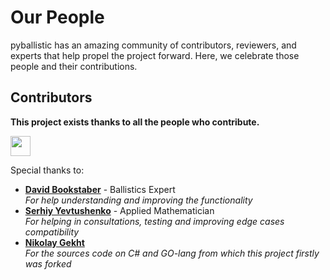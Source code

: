 # Our People

pyballistic has an amazing community of contributors, reviewers, and experts that help propel the project forward.
Here, we celebrate those people and their contributions.

## Contributors
**This project exists thanks to all the people who contribute.**

<a href="https://github.com/dbookstaber/pyballistic/graphs/contributors"><img height=32 src="https://contrib.rocks/image?repo=o-murphy/pyballistic" /></a>

Special thanks to:

* **[David Bookstaber](https://github.com/dbookstaber)** - Ballistics Expert <br>
*For help understanding and improving the functionality*
* **[Serhiy Yevtushenko](https://github.com/serhiy-yevtushenko)** - Applied Mathematician <br>
*For helping in consultations, testing and improving edge cases compatibility*
* **[Nikolay Gekht](https://github.com/nikolaygekht)** <br>
*For the sources code on C# and GO-lang from which this project firstly was forked*


[//]: # (## Experts)

[//]: # ()
[//]: # (These are the users that have helped others the most with questions in GitHub through *all time*.)

[//]: # ()
[//]: # ({{ experts }})

[//]: # (## About the data)

[//]: # ()
[//]: # (The data displayed above is calculated monthly via the Github GraphQL API.)

[//]: # ()
[//]: # (Depending on changing conditions, the thresholds for the different categories of contributors may change in the future.)